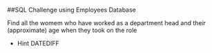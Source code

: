 ##SQL Challenge using Employees Database

Find all the womem who have worked as a department head and their (approximate) age when they took on the role

 - Hint DATEDIFF
 
 

